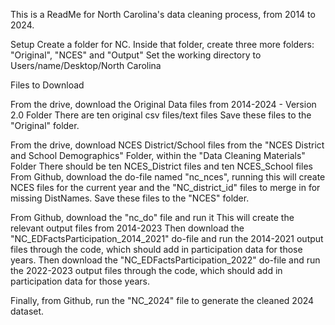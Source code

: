 This is a ReadMe for North Carolina's data cleaning process, from 2014 to 2024.

Setup
Create a folder for NC. Inside that folder, create three more folders: "Original", "NCES" and "Output"
Set the working directory to Users/name/Desktop/North Carolina

Files to Download

From the drive, download the Original Data files from 2014-2024 -  Version 2.0 Folder
There are ten original csv files/text files
Save these files to the "Original" folder.

From the drive, download NCES District/School files from the "NCES District and School Demographics" Folder, within the "Data Cleaning Materials" Folder
There should be ten NCES_District files and ten NCES_School files
From Github, download the do-file named "nc_nces", running this will create NCES files for the current year and the "NC_district_id" files to merge in for missing DistNames.
Save these files to the "NCES" folder.

From Github, download the "nc_do" file and run it
This will create the relevant output files from 2014-2023
Then download the "NC_EDFactsParticipation_2014_2021" do-file and run the 2014-2021 output files through the code, which should add in participation data for those years.
Then download the "NC_EDFactsParticipation_2022" do-file and run the 2022-2023 output files through the code, which should add in participation data for those years.

Finally, from Github, run the "NC_2024" file to generate the cleaned 2024 dataset.
